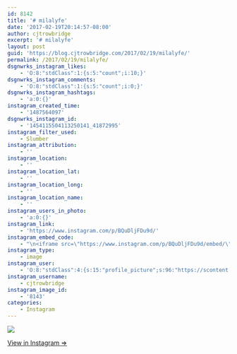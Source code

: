 ```yaml
---
id: 8142
title: '# milalyfe'
date: '2017-02-19T20:14:57-08:00'
author: cjtrowbridge
excerpt: '# milalyfe'
layout: post
guid: 'https://blog.cjtrowbridge.com/2017/02/19/milalyfe/'
permalink: /2017/02/19/milalyfe/
dsgnwrks_instagram_likes:
    - 'O:8:"stdClass":1:{s:5:"count";i:10;}'
dsgnwrks_instagram_comments:
    - 'O:8:"stdClass":1:{s:5:"count";i:0;}'
dsgnwrks_instagram_hashtags:
    - 'a:0:{}'
instagram_created_time:
    - '1487564097'
dsgnwrks_instagram_id:
    - '1454115504113250141_41872995'
instagram_filter_used:
    - Slumber
instagram_attribution:
    - ''
instagram_location:
    - ''
instagram_location_lat:
    - ''
instagram_location_long:
    - ''
instagram_location_name:
    - ''
instagram_users_in_photo:
    - 'a:0:{}'
instagram_link:
    - 'https://www.instagram.com/p/BQuDljFDu9d/'
instagram_embed_code:
    - "\n<iframe src=\"https://www.instagram.com/p/BQuDljFDu9d/embed/\" width=\"612\" height=\"710\" frameborder=\"0\" scrolling=\"no\" allowtransparency=\"true\" class=\"insta-image-embed\"></iframe>\n"
instagram_type:
    - image
instagram_user:
    - 'O:8:"stdClass":4:{s:15:"profile_picture";s:96:"https://scontent.cdninstagram.com/t51.2885-19/s150x150/13724650_1188772791164794_142557231_a.jpg";s:2:"id";s:8:"41872995";s:9:"full_name";s:13:"CJ Trowbridge";s:8:"username";s:12:"cjtrowbridge";}'
instagram_username:
    - cjtrowbridge
instagram_image_id:
    - '8143'
categories:
    - Instagram
---
```


[![](https://blog.cjtrowbridge.com/wp-content/uploads/2017/02/1487564097-1-1.jpg)](https://www.instagram.com/p/BQuDljFDu9d/)

[View in Instagram ⇒](https://www.instagram.com/p/BQuDljFDu9d/)